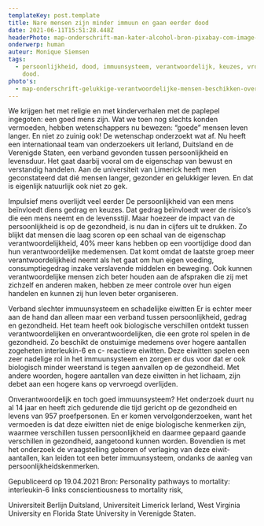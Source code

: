 ```yaml
---
templateKey: post.template
title: Nare mensen zijn minder immuun en gaan eerder dood
date: 2021-06-11T15:51:28.448Z
headerPhoto: map-onderschrift-man-kater-alcohol-bron-pixabay-com-image-img-man-kater-alcohol-jpg
onderwerp: human
auteur: Monique Siemsen
tags:
  - persoonlijkheid, dood, immuunsysteem, verantwoordelijk, keuzes, vroegtijdige
    dood.
photo's:
  - map-onderschrift-gelukkige-verantwoordelijke-mensen-beschikken-over-minder-cellen-die-hun-immuunsysteem-aanvallen-bron-pixabay-com-image-img-man-springend-gelukkig-jpg
---
```

We krijgen het met religie en met kinderverhalen met de paplepel ingegoten: een goed
mens zijn. Wat we toen nog slechts konden vermoeden, hebben wetenschappers nu
bewezen: “goede” mensen leven langer. En niet zo zuinig ook!
De wetenschap onderzoekt wat af. Nu heeft een internationaal team van onderzoekers uit
Ierland, Duitsland en de Verenigde Staten, een verband gevonden tussen persoonlijkheid
en levensduur. Het gaat daarbij vooral om de eigenschap van bewust en verstandig
handelen. Aan de universiteit van Limerick heeft men geconstateerd dat dié mensen
langer, gezonder en gelukkiger leven. En dat is eigenlijk natuurlijk ook niet zo gek.

Impulsief mens overlijdt veel eerder
De persoonlijkheid van een mens beïnvloedt diens gedrag en keuzes. Dat gedrag
beïnvloedt weer de risico’s die een mens neemt en de levensstijl. Maar hoezeer de impact
van de persoonlijkheid is op de gezondheid, is nu dan in cijfers uit te drukken. Zo blijkt dat
mensen die laag scoren op een schaal van de eigenschap verantwoordelijkheid, 40%
meer kans hebben op een voortijdige dood dan hun verantwoordelijke medemensen.
Dat komt omdat de laatste groep meer verantwoordelijkheid neemt als het gaat om hun
eigen voeding, consumptiegedrag inzake verslavende middelen en beweging. Ook kunnen
verantwoordelijke mensen zich beter houden aan de afspraken die zij met zichzelf en
anderen maken, hebben ze meer controle over hun eigen handelen en kunnen zij hun
leven beter organiseren.

Verband slechter immuunsysteem en schadelijke eiwitten
Er is echter meer aan de hand dan alleen maar een verband tussen persoonlijkheid,
gedrag en gezondheid. Het team heeft ook biologische verschillen ontdekt tussen
verantwoordelijken en onverantwoordelijken, die een grote rol spelen in de gezondheid. Zo
beschikt de onstuimige medemens over hogere aantallen zogeheten interleukin-6 en c-
reactieve eiwitten. Deze eiwitten spelen een zeer nadelige rol in het immuunsysteem en
zorgen er dus voor dat er ook biologisch minder weerstand is tegen aanvallen op de
gezondheid. Met andere woorden, hogere aantallen van deze eiwitten in het lichaam, zijn
debet aan een hogere kans op vervroegd overlijden.

Onverantwoordelijk en toch goed immuunsysteem?
Het onderzoek duurt nu al 14 jaar en heeft zich gedurende die tijd gericht op de
gezondheid en levens van 957 proefpersonen. En er komen vervolgonderzoeken, want het
vermoeden is dat deze eiwitten niet de enige biologische kenmerken zijn, waarmee
verschillen tussen persoonlijkheid en daarmee gepaard gaande verschillen in gezondheid,
aangetoond kunnen worden. Bovendien is met het onderzoek de vraagstelling geboren of
verlaging van deze eiwit-aantallen, kan leiden tot een beter immuunsysteem, ondanks de
aanleg van persoonlijkheidskenmerken.

Gepubliceerd op 19.04.2021
Bron: Personality pathways to mortality: interleukin-6 links conscientiousness to mortality risk,

Universiteit Berlijn Duitsland, Universiteit Limerick Ierland, West Virginia University en Florida State
University in Verenigde Staten.